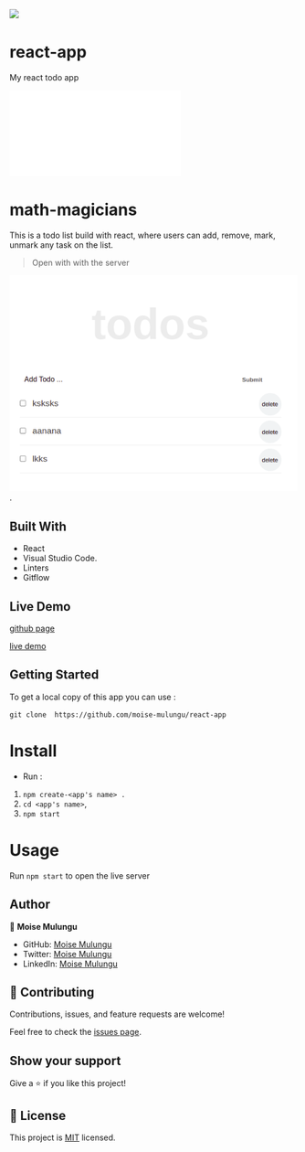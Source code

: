 ![](https://img.shields.io/badge/Microverse-blueviolet)

# react-app
My react todo app


![](file:///home/moise/Leaderboard-project/dist/index.html)

# math-magicians
This is a todo list build with react, where users can add, remove, mark, unmark any task on the list.

> Open with with the server

![screenshot](image/react-app.png).

## Built With

- React
- Visual Studio Code.
- Linters
- Gitflow

## Live Demo

[github page](https://github.com/moise-mulungu/react-app)

[live demo](https://delicate-shortbread-74cfa8.netlify.app/)

## Getting Started

To get a local copy of this app you can use :
```
git clone  https://github.com/moise-mulungu/react-app
```
# Install

- Run :
1. `npm create-<app's name> .`
2. `cd <app's name>`,
3. `npm start`

# Usage

Run `npm start` to open the live server

## Author

👤 **Moise Mulungu**

- GitHub: [Moise Mulungu](https://github.com/moise-mulungu)
- Twitter: [Moise Mulungu](https://twitter.com/moise_mulungu)
- LinkedIn: [Moise Mulungu](https://www.linkedin.com/in/mo%C3%AFse-mulungu-a939831b2/)

## 🤝 Contributing

Contributions, issues, and feature requests are welcome!

Feel free to check the [issues page](https://github.com/moise-mulungu/react-app/issues).


## Show your support

Give a ⭐️ if you like this project!

## 📝 License

This project is [MIT](./MIT.md) licensed.
 

